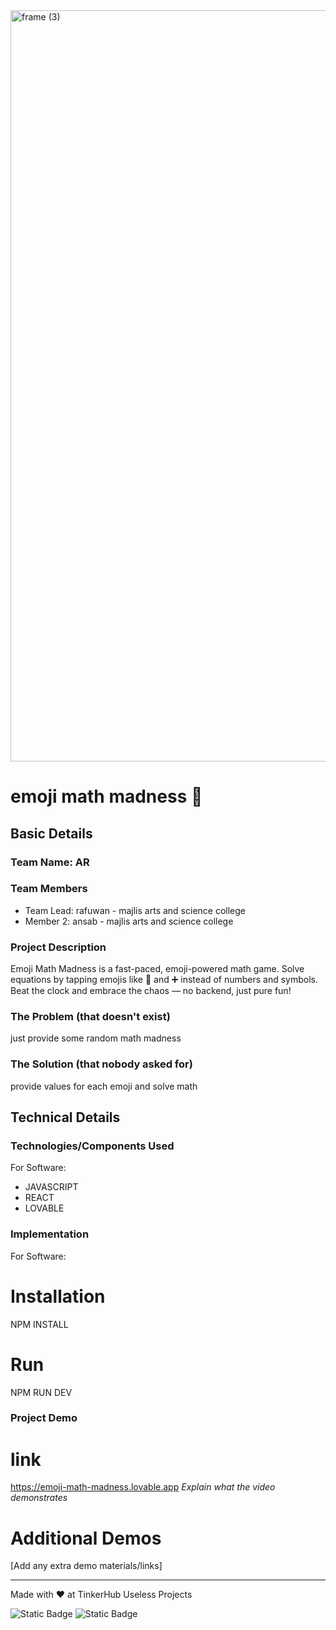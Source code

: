 <img width="3188" height="1202" alt="frame (3)" src="https://github.com/user-attachments/assets/517ad8e9-ad22-457d-9538-a9e62d137cd7" />


# emoji math madness 🎯


## Basic Details
### Team Name: AR


### Team Members
- Team Lead: rafuwan - majlis arts and science college
- Member 2: ansab - majlis arts and science college

### Project Description
Emoji Math Madness is a fast-paced, emoji-powered math game.
Solve equations by tapping emojis like 🍎 and ➕ instead of numbers and symbols.
Beat the clock and embrace the chaos — no backend, just pure fun!

### The Problem (that doesn't exist)
just provide some random math madness

### The Solution (that nobody asked for)
provide values for each emoji and solve math

## Technical Details
### Technologies/Components Used
For Software:
- JAVASCRIPT
- REACT
- LOVABLE

### Implementation
For Software:
# Installation
NPM INSTALL

# Run
NPM RUN DEV

### Project Demo
# link
https://emoji-math-madness.lovable.app
*Explain what the video demonstrates*

# Additional Demos
[Add any extra demo materials/links]


---
Made with ❤️ at TinkerHub Useless Projects 

![Static Badge](https://img.shields.io/badge/TinkerHub-24?color=%23000000&link=https%3A%2F%2Fwww.tinkerhub.org%2F)
![Static Badge](https://img.shields.io/badge/UselessProjects--25-25?link=https%3A%2F%2Fwww.tinkerhub.org%2Fevents%2FQ2Q1TQKX6Q%2FUseless%2520Projects)


